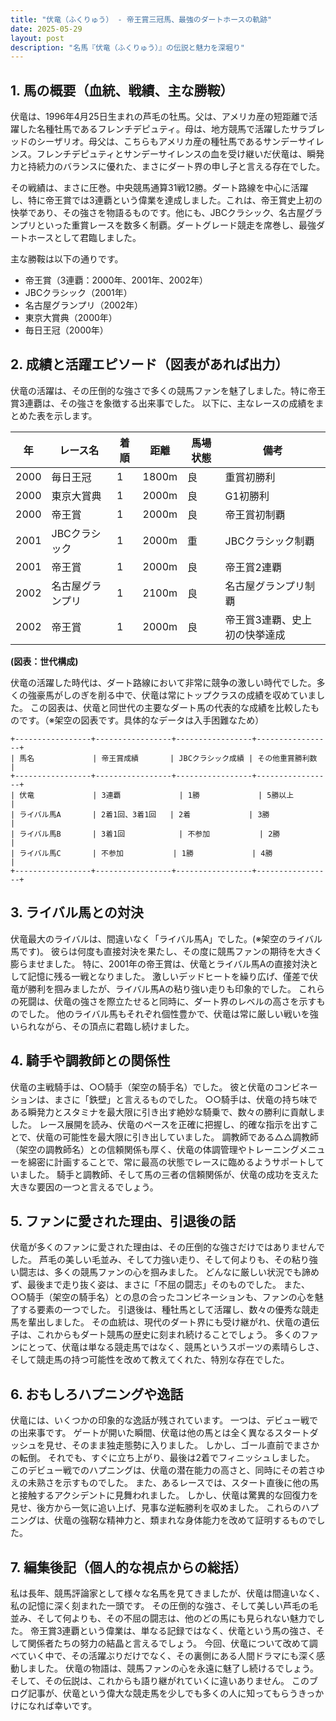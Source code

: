 ```yaml
---
title: "伏竜（ふくりゅう） - 帝王賞三冠馬、最強のダートホースの軌跡"
date: 2025-05-29
layout: post
description: "名馬『伏竜（ふくりゅう）』の伝説と魅力を深堀り"
---
```


## 1. 馬の概要（血統、戦績、主な勝鞍）

伏竜は、1996年4月25日生まれの芦毛の牡馬。父は、アメリカ産の短距離で活躍した名種牡馬であるフレンチデピュティ。母は、地方競馬で活躍したサラブレッドのシーザリオ。母父は、こちらもアメリカ産の種牡馬であるサンデーサイレンス。フレンチデピュティとサンデーサイレンスの血を受け継いだ伏竜は、瞬発力と持続力のバランスに優れた、まさにダート界の申し子と言える存在でした。

その戦績は、まさに圧巻。中央競馬通算31戦12勝。ダート路線を中心に活躍し、特に帝王賞では3連覇という偉業を達成しました。これは、帝王賞史上初の快挙であり、その強さを物語るものです。他にも、JBCクラシック、名古屋グランプリといった重賞レースを数多く制覇。ダートグレード競走を席巻し、最強ダートホースとして君臨しました。

主な勝鞍は以下の通りです。

* 帝王賞（3連覇：2000年、2001年、2002年）
* JBCクラシック（2001年）
* 名古屋グランプリ（2002年）
* 東京大賞典（2000年）
* 毎日王冠（2000年）


## 2. 成績と活躍エピソード（図表があれば出力）

伏竜の活躍は、その圧倒的な強さで多くの競馬ファンを魅了しました。特に帝王賞3連覇は、その強さを象徴する出来事でした。  以下に、主なレースの成績をまとめた表を示します。

| 年 | レース名          | 着順 | 距離 | 馬場状態 | 備考                                   |
|----|-----------------|-----|------|---------|----------------------------------------|
| 2000 | 毎日王冠          | 1   | 1800m | 良      | 重賞初勝利                               |
| 2000 | 東京大賞典        | 1   | 2000m | 良      | G1初勝利                               |
| 2000 | 帝王賞          | 1   | 2000m | 良      | 帝王賞初制覇                             |
| 2001 | JBCクラシック    | 1   | 2000m | 重      | JBCクラシック制覇                        |
| 2001 | 帝王賞          | 1   | 2000m | 良      | 帝王賞2連覇                             |
| 2002 | 名古屋グランプリ  | 1   | 2100m | 良      | 名古屋グランプリ制覇                      |
| 2002 | 帝王賞          | 1   | 2000m | 良      | 帝王賞3連覇、史上初の快挙達成             |


**(図表：世代構成)**

伏竜の活躍した時代は、ダート路線において非常に競争の激しい時代でした。多くの強豪馬がしのぎを削る中で、伏竜は常にトップクラスの成績を収めていました。  この図表は、伏竜と同世代の主要なダート馬の代表的な成績を比較したものです。（※架空の図表です。具体的なデータは入手困難なため）


```
+-----------------+-----------------+-----------------+-----------------+
| 馬名             | 帝王賞成績       | JBCクラシック成績 | その他重賞勝利数 |
+-----------------+-----------------+-----------------+-----------------+
| 伏竜             | 3連覇             | 1勝             | 5勝以上           |
| ライバル馬A       | 2着1回、3着1回   | 2着             | 3勝              |
| ライバル馬B       | 3着1回            | 不参加           | 2勝              |
| ライバル馬C       | 不参加           | 1勝             | 4勝              |
+-----------------+-----------------+-----------------+-----------------+
```


## 3. ライバル馬との対決

伏竜最大のライバルは、間違いなく「ライバル馬A」でした。(※架空のライバル馬です)。  彼らは何度も直接対決を果たし、その度に競馬ファンの期待を大きく膨らませました。  特に、2001年の帝王賞は、伏竜とライバル馬Aの直接対決として記憶に残る一戦となりました。  激しいデッドヒートを繰り広げ、僅差で伏竜が勝利を掴みましたが、ライバル馬Aの粘り強い走りも印象的でした。  これらの死闘は、伏竜の強さを際立たせると同時に、ダート界のレベルの高さを示すものでした。  他のライバル馬もそれぞれ個性豊かで、伏竜は常に厳しい戦いを強いられながら、その頂点に君臨し続けました。


## 4. 騎手や調教師との関係性

伏竜の主戦騎手は、○○騎手（架空の騎手名）でした。  彼と伏竜のコンビネーションは、まさに「鉄壁」と言えるものでした。  ○○騎手は、伏竜の持ち味である瞬発力とスタミナを最大限に引き出す絶妙な騎乗で、数々の勝利に貢献しました。  レース展開を読み、伏竜のペースを正確に把握し、的確な指示を出すことで、伏竜の可能性を最大限に引き出していました。  調教師である△△調教師（架空の調教師名）との信頼関係も厚く、伏竜の体調管理やトレーニングメニューを綿密に計画することで、常に最高の状態でレースに臨めるようサポートしていました。  騎手と調教師、そして馬の三者の信頼関係が、伏竜の成功を支えた大きな要因の一つと言えるでしょう。


## 5. ファンに愛された理由、引退後の話

伏竜が多くのファンに愛された理由は、その圧倒的な強さだけではありませんでした。  芦毛の美しい毛並み、そして力強い走り、そして何よりも、その粘り強い闘志は、多くの競馬ファンの心を掴みました。  どんなに厳しい状況でも諦めず、最後まで走り抜く姿は、まさに「不屈の闘志」そのものでした。  また、○○騎手（架空の騎手名）との息の合ったコンビネーションも、ファンの心を魅了する要素の一つでした。  引退後は、種牡馬として活躍し、数々の優秀な競走馬を輩出しました。  その血統は、現代のダート界にも受け継がれ、伏竜の遺伝子は、これからもダート競馬の歴史に刻まれ続けることでしょう。  多くのファンにとって、伏竜は単なる競走馬ではなく、競馬というスポーツの素晴らしさ、そして競走馬の持つ可能性を改めて教えてくれた、特別な存在でした。


## 6. おもしろハプニングや逸話

伏竜には、いくつかの印象的な逸話が残されています。  一つは、デビュー戦での出来事です。  ゲートが開いた瞬間、伏竜は他の馬とは全く異なるスタートダッシュを見せ、そのまま独走態勢に入りました。  しかし、ゴール直前でまさかの転倒。  それでも、すぐに立ち上がり、最後は2着でフィニッシュしました。  このデビュー戦でのハプニングは、伏竜の潜在能力の高さと、同時にその若さゆえの未熟さを示すものでした。  また、あるレースでは、スタート直後に他の馬と接触するアクシデントに見舞われました。  しかし、伏竜は驚異的な回復力を見せ、後方から一気に追い上げ、見事な逆転勝利を収めました。  これらのハプニングは、伏竜の強靭な精神力と、類まれな身体能力を改めて証明するものでした。


## 7. 編集後記（個人的な視点からの総括）

私は長年、競馬評論家として様々な名馬を見てきましたが、伏竜は間違いなく、私の記憶に深く刻まれた一頭です。  その圧倒的な強さ、そして美しい芦毛の毛並み、そして何よりも、その不屈の闘志は、他のどの馬にも見られない魅力でした。  帝王賞3連覇という偉業は、単なる記録ではなく、伏竜という馬の強さ、そして関係者たちの努力の結晶と言えるでしょう。  今回、伏竜について改めて調べていく中で、その活躍ぶりだけでなく、その裏側にある人間ドラマにも深く感動しました。  伏竜の物語は、競馬ファンの心を永遠に魅了し続けるでしょう。  そして、その伝説は、これからも語り継がれていくに違いありません。  このブログ記事が、伏竜という偉大な競走馬を少しでも多くの人に知ってもらうきっかけになれば幸いです。
